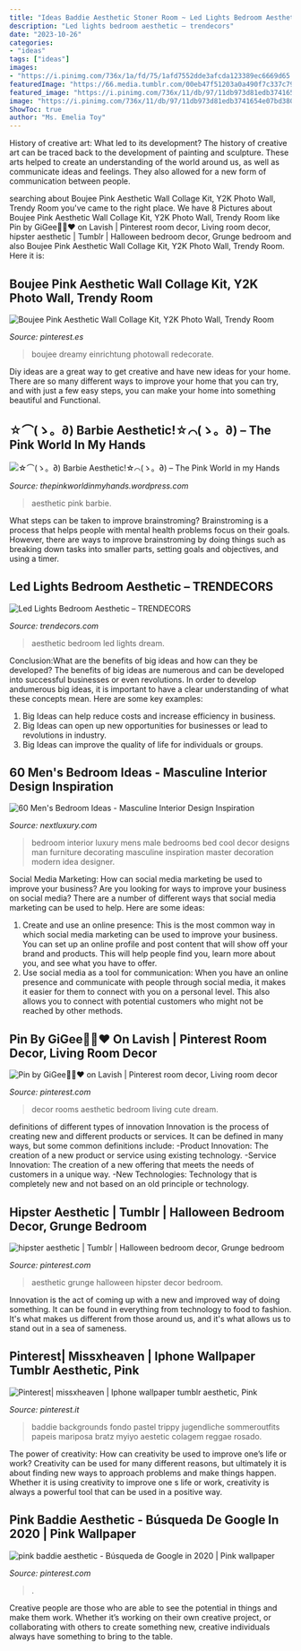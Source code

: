 ```yaml
---
title: "Ideas Baddie Aesthetic Stoner Room ~ Led Lights Bedroom Aesthetic – Trendecors"
description: "Led lights bedroom aesthetic – trendecors"
date: "2023-10-26"
categories:
- "ideas"
tags: ["ideas"]
images:
- "https://i.pinimg.com/736x/1a/fd/75/1afd7552dde3afcda123389ec6669d65.jpg"
featuredImage: "https://66.media.tumblr.com/00eb47f51203a0a490f7c337c7921a14/tumblr_pr1357ERIk1sfu3g6_540.jpg"
featured_image: "https://i.pinimg.com/736x/11/db/97/11db973d81edb3741654e07bd38055c5.jpg"
image: "https://i.pinimg.com/736x/11/db/97/11db973d81edb3741654e07bd38055c5.jpg"
ShowToc: true
author: "Ms. Emelia Toy"
---
```



History of creative art: What led to its development?
The history of creative art can be traced back to the development of painting and sculpture. These arts helped to create an understanding of the world around us, as well as communicate ideas and feelings. They also allowed for a new form of communication between people.

	

		
searching about Boujee Pink Aesthetic Wall Collage Kit, Y2K Photo Wall, Trendy Room you've came to the right place. We have 8 Pictures about Boujee Pink Aesthetic Wall Collage Kit, Y2K Photo Wall, Trendy Room like Pin by GiGee👸🏾♥️ on Lavish | Pinterest room decor, Living room decor, hipster aesthetic | Tumblr | Halloween bedroom decor, Grunge bedroom and also Boujee Pink Aesthetic Wall Collage Kit, Y2K Photo Wall, Trendy Room. Here it is:
		
    
## Boujee Pink Aesthetic Wall Collage Kit, Y2K Photo Wall, Trendy Room

<img loading=lazy src="https://i.pinimg.com/736x/45/07/16/4507169f22e8c09d5793d3184133d885.jpg" onerror="this.onerror=null;this.src='https://tse1.mm.bing.net/th?id=OIP.D-VhxCxQZfssCkHb_CmQDQHaNK&amp;pid=15.1';" alt="Boujee Pink Aesthetic Wall Collage Kit, Y2K Photo Wall, Trendy Room">

_Source: pinterest.es_

>boujee dreamy einrichtung photowall redecorate. 

	

Diy ideas are a great way to get creative and have new ideas for your home. There are so many different ways to improve your home that you can try, and with just a few easy steps, you can make your home into something beautiful and Functional.

    
## ☆⌒(ゝ。∂) Barbie Aesthetic!☆⌒(ゝ。∂) – The Pink World In My Hands

<img loading=lazy src="https://66.media.tumblr.com/00eb47f51203a0a490f7c337c7921a14/tumblr_pr1357ERIk1sfu3g6_540.jpg" onerror="this.onerror=null;this.src='https://tse1.mm.bing.net/th?id=OIP.1PWIuMqe8WQJrPzw9tyhXgHaHa&amp;pid=15.1';" alt="☆⌒(ゝ。∂) Barbie Aesthetic!☆⌒(ゝ。∂) – The Pink World in my Hands">

_Source: thepinkworldinmyhands.wordpress.com_

>aesthetic pink barbie. 

	

What steps can be taken to improve brainstroming?
Brainstroming is a process that helps people with mental health problems focus on their goals. However, there are ways to improve brainstroming by doing things such as breaking down tasks into smaller parts, setting goals and objectives, and using a timer.

    
## Led Lights Bedroom Aesthetic – TRENDECORS

<img loading=lazy src="https://i.pinimg.com/originals/ae/49/59/ae4959b9a83eb02ed43e32bb31ad7708.jpg" onerror="this.onerror=null;this.src='https://tse4.mm.bing.net/th?id=OIP.GArW1HBUS47WAHlf8sKytgHaJ4&amp;pid=15.1';" alt="Led Lights Bedroom Aesthetic – TRENDECORS">

_Source: trendecors.com_

>aesthetic bedroom led lights dream. 

	

Conclusion:What are the benefits of big ideas and how can they be developed?
The benefits of big ideas are numerous and can be developed into successful businesses or even revolutions. In order to develop andumerous big ideas, it is important to have a clear understanding of what these concepts mean. Here are some key examples: 
1. Big Ideas can help reduce costs and increase efficiency in business. 
2. Big Ideas can open up new opportunities for businesses or lead to revolutions in industry. 
3. Big Ideas can improve the quality of life for individuals or groups.

    
## 60 Men&#039;s Bedroom Ideas - Masculine Interior Design Inspiration

<img loading=lazy src="http://nextluxury.com/wp-content/uploads/vintage-bedroom-design-ideas-for-men.jpg" onerror="this.onerror=null;this.src='https://tse1.mm.bing.net/th?id=OIP.aFXgqkhs9EJn_kCcw97j7gHaLH&amp;pid=15.1';" alt="60 Men&#039;s Bedroom Ideas - Masculine Interior Design Inspiration">

_Source: nextluxury.com_

>bedroom interior luxury mens male bedrooms bed cool decor designs man furniture decorating masculine inspiration master decoration modern idea designer. 

	

Social Media Marketing: How can social media marketing be used to improve your business?
Are you looking for ways to improve your business on social media? There are a number of different ways that social media marketing can be used to help. Here are some ideas: 
1. Create and use an online presence: This is the most common way in which social media marketing can be used to improve your business. You can set up an online profile and post content that will show off your brand and products. This will help people find you, learn more about you, and see what you have to offer. 
2. Use social media as a tool for communication: When you have an online presence and communicate with people through social media, it makes it easier for them to connect with you on a personal level. This also allows you to connect with potential customers who might not be reached by other methods. 

    
## Pin By GiGee👸🏾♥️ On Lavish | Pinterest Room Decor, Living Room Decor

<img loading=lazy src="https://i.pinimg.com/736x/54/f1/a8/54f1a8b74c85cdeeda34f706f9d7907a.jpg" onerror="this.onerror=null;this.src='https://tse2.mm.bing.net/th?id=OIP.P0rQcgeGVKZVJwOUNLBbtgHaNK&amp;pid=15.1';" alt="Pin by GiGee👸🏾♥️ on Lavish | Pinterest room decor, Living room decor">

_Source: pinterest.com_

>decor rooms aesthetic bedroom living cute dream. 

	

definitions of different types of innovation
Innovation is the process of creating new and different products or services. It can be defined in many ways, but some common definitions include: 
-Product Innovation: The creation of a new product or service using existing technology.
-Service Innovation: The creation of a new offering that meets the needs of customers in a unique way.
-New Technologies: Technology that is completely new and not based on an old principle or technology.

    
## Hipster Aesthetic | Tumblr | Halloween Bedroom Decor, Grunge Bedroom

<img loading=lazy src="https://i.pinimg.com/originals/25/02/09/2502099d1f296c4a1e9897b4fc8fe342.jpg" onerror="this.onerror=null;this.src='https://tse4.mm.bing.net/th?id=OIP.gaMBoo0vTNDJnRpAxSiDQgHaKr&amp;pid=15.1';" alt="hipster aesthetic | Tumblr | Halloween bedroom decor, Grunge bedroom">

_Source: pinterest.com_

>aesthetic grunge halloween hipster decor bedroom. 

	

Innovation is the act of coming up with a new and improved way of doing something. It can be found in everything from technology to food to fashion. It's what makes us different from those around us, and it's what allows us to stand out in a sea of sameness.

    
## Pinterest| Missxheaven | Iphone Wallpaper Tumblr Aesthetic, Pink

<img loading=lazy src="https://i.pinimg.com/736x/11/db/97/11db973d81edb3741654e07bd38055c5.jpg" onerror="this.onerror=null;this.src='https://tse1.mm.bing.net/th?id=OIP.qsdssy8s4PRbsOgFZndXJAHaNK&amp;pid=15.1';" alt="Pinterest| missxheaven | Iphone wallpaper tumblr aesthetic, Pink">

_Source: pinterest.it_

>baddie backgrounds fondo pastel trippy jugendliche sommeroutfits papeis mariposa bratz myiyo aestetic colagem reggae rosado. 

	

The power of creativity: How can creativity be used to improve one’s life or work?
Creativity can be used for many different reasons, but ultimately it is about finding new ways to approach problems and make things happen. Whether it is using creativity to improve one s life or work, creativity is always a powerful tool that can be used in a positive way.

    
## Pink Baddie Aesthetic - Búsqueda De Google In 2020 | Pink Wallpaper

<img loading=lazy src="https://i.pinimg.com/736x/1a/fd/75/1afd7552dde3afcda123389ec6669d65.jpg" onerror="this.onerror=null;this.src='https://tse2.mm.bing.net/th?id=OIP.vlfjuYqWvC5OcPCkBNvekgAAAA&amp;pid=15.1';" alt="pink baddie aesthetic - Búsqueda de Google in 2020 | Pink wallpaper">

_Source: pinterest.com_

>. 

	

Creative people are those who are able to see the potential in things and make them work. Whether it’s working on their own creative project, or collaborating with others to create something new, creative individuals always have something to bring to the table.

